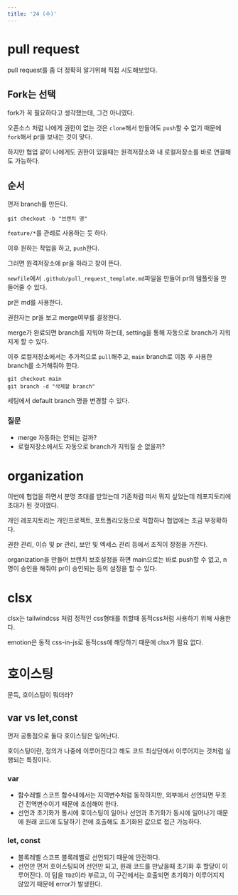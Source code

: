```yaml
---
title: '24 (수)'
---
```


# pull request

pull request를 좀 더 정확히 알기위해 직접 시도해보았다.

## Fork는 선택

fork가 꼭 필요하다고 생각했는데, 그건 아니였다.

오픈소스 처럼 나에게 권한이 없는 것은 `clone`해서 만들어도 `push`할 수 없기 때문에 `fork`해서 pr을 보내는 것이 맞다.

하지만 협업 같이 나에게도 권한이 있을때는 원격저장소와 내 로컬저장소를 바로 연결해도 가능하다.

## 순서

먼저 branch를 만든다.

```git
git checkout -b "브랜치 명"
```

`feature/*`를 관례로 사용하는 듯 하다.

이후 원하는 작업을 하고, `push`한다.

그러면 원격저장소에 pr을 하라고 창이 뜬다.

`newfile`에서 `.github/pull_request_template.md`파일을 만들어 pr의 템플릿을 만들어줄 수 있다.

pr은 md를 사용한다.

권한자는 pr을 보고 merge여부를 결정한다.

merge가 완료되면 branch를 지워야 하는데, setting을 통해 자동으로 branch가 지워지게 할 수 있다.

이후 로컬저장소에서는 추가적으로 `pull`해주고, `main` branch로 이동 후 사용한 branch를 소거해줘야 한다.

```git
git checkout main
git branch -d "삭제할 branch"
```

세팅에서 default branch 명을 변경할 수 있다.

### 질문

- merge 자동화는 안되는 걸까?
- 로컬저장소에서도 자동으로 branch가 지워질 순 없을까?

# organization

이번에 협업을 하면서 분명 초대를 받았는데 기존처럼 떠서 뭐지 싶었는데 레포지토리에 초대가 된 것이였다.

개인 레포지토리는 개인프로젝트, 포트폴리오등으로 적합하나 협업에는 조금 부정확하다.

권한 관리, 이슈 및 pr 관리, 보안 및 엑세스 관리 등에서 조직이 장점을 가진다.

organization을 만들어 브랜치 보호설정을 하면 main으로는 바로 push할 수 없고, n명이 승인을 해줘야 pr이 승인되는 등의 설정을 할 수 있다.

# clsx

clsx는 tailwindcss 처럼 정적인 css형태를 취할때 동적css처럼 사용하기 위해 사용한다.

emotion은 동적 css-in-js로 동적css에 해당하기 때문에 clsx가 필요 없다.

# 호이스팅

문득, 호이스팅이 뭐더라?

## var vs let,const

먼저 공통점으로 둘다 호이스팅은 일어난다.

호이스팅이란, 정의가 나중에 이루어진다고 해도 코드 최상단에서 이루어지는 것처럼 실행되는 특징이다.

### var

- 함수레벨 스코프
  함수내에서는 지역변수처럼 동작하지만, 외부에서 선언되면 무조건 전역변수이기 때문에 조심해야 한다.
- 선언과 초기화가 통시에
  호이스팅이 일어나 선언과 초기화가 동시에 일어나기 때문에 원래 코드에 도달하기 전에 호출해도 초기화된 값으로 접근 가능하다.

### let, const

- 블록레벨 스코프
  블록레벨로 선언되기 때문에 안전하다.
- 선언만 먼저
  호이스팅되어 선언만 되고, 원래 코드를 만났을때 초기화 후 할당이 이루어진다. 이 텀을 `TDZ`이라 부르고, 이 구간에서는 호출되면 초기화가 이루어지지 않았기 때문에 error가 발생한다.
